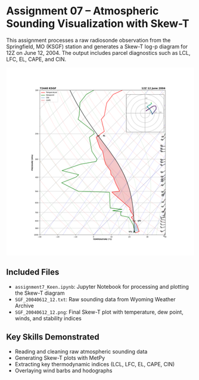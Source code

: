 # Assignment 07 – Atmospheric Sounding Visualization with Skew-T

This assignment processes a raw radiosonde observation from the Springfield, MO (KSGF) station and generates a Skew-T log-p diagram for 12Z on June 12, 2004. The output includes parcel diagnostics such as LCL, LFC, EL, CAPE, and CIN.

![SGF Sounding – 2004-06-12 12Z](SGF_20040612_12.png)

## Included Files
- `assignment7_Keen.ipynb`: Jupyter Notebook for processing and plotting the Skew-T diagram
- `SGF_20040612_12.txt`: Raw sounding data from Wyoming Weather Archive
- `SGF_20040612_12.png`: Final Skew-T plot with temperature, dew point, winds, and stability indices

## Key Skills Demonstrated
- Reading and cleaning raw atmospheric sounding data
- Generating Skew-T plots with MetPy
- Extracting key thermodynamic indices (LCL, LFC, EL, CAPE, CIN)
- Overlaying wind barbs and hodographs
